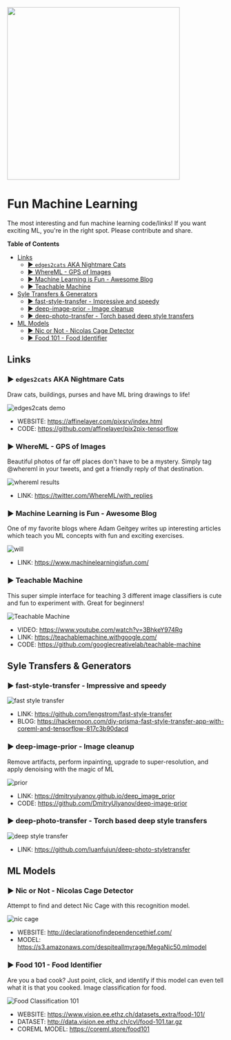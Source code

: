 <img src="./_art/fun.jpg" width="400px" />

# Fun Machine Learning
The most interesting and fun machine learning code/links!  If you want exciting ML, you're in the right spot.  Please contribute and share.

<!-- START doctoc generated TOC please keep comment here to allow auto update -->
<!-- DON'T EDIT THIS SECTION, INSTEAD RE-RUN doctoc TO UPDATE -->
**Table of Contents**

- [Links](#links)
  - [:arrow_forward: `edges2cats` AKA Nightmare Cats](#arrow_forward-edges2cats-aka-nightmare-cats)
  - [:arrow_forward: WhereML - GPS of Images](#arrow_forward-whereml---gps-of-images)
  - [:arrow_forward: Machine Learning is Fun - Awesome Blog](#arrow_forward-machine-learning-is-fun---awesome-blog)
  - [:arrow_forward: Teachable Machine](#arrow_forward-teachable-machine)
- [Syle Transfers & Generators](#syle-transfers--generators)
  - [:arrow_forward: fast-style-transfer - Impressive and speedy](#arrow_forward-fast-style-transfer---impressive-and-speedy)
  - [:arrow_forward: deep-image-prior - Image cleanup](#arrow_forward-deep-image-prior---image-cleanup)
  - [:arrow_forward: deep-photo-transfer - Torch based deep style transfers](#arrow_forward-deep-photo-transfer---torch-based-deep-style-transfers)
- [ML Models](#ml-models)
  - [:arrow_forward: Nic or Not - Nicolas Cage Detector](#arrow_forward-nic-or-not---nicolas-cage-detector)
  - [:arrow_forward: Food 101 - Food Identifier](#arrow_forward-food-101---food-identifier)

<!-- END doctoc generated TOC please keep comment here to allow auto update -->

## Links

### :arrow_forward: `edges2cats` AKA Nightmare Cats
Draw cats, buildings, purses and have ML bring drawings to life!

![edges2cats demo](./_art/meow.png)

* WEBSITE: https://affinelayer.com/pixsrv/index.html
* CODE: https://github.com/affinelayer/pix2pix-tensorflow

### :arrow_forward: WhereML - GPS of Images
Beautiful photos of far off places don't have to be a mystery.  Simply tag @whereml in your tweets, and get a friendly reply of that destination.

![whereml results](./_art/whereml.jpg)

* LINK: https://twitter.com/WhereML/with_replies

### :arrow_forward: Machine Learning is Fun - Awesome Blog
One of my favorite blogs where Adam Geitgey writes up interesting articles which teach you ML concepts with fun and exciting exercises.

![will](./_art/will.jpg)

* LINK: https://www.machinelearningisfun.com/

### :arrow_forward: Teachable Machine
This super simple interface for teaching 3 different image classifiers is cute and fun to experiment with.  Great for beginners!

![Teachable Machine](./_art/teachable-machine-splash-desktop.svg)

* VIDEO: https://www.youtube.com/watch?v=3BhkeY974Rg
* LINK: https://teachablemachine.withgoogle.com/
* CODE: https://github.com/googlecreativelab/teachable-machine

## Syle Transfers & Generators

### :arrow_forward: fast-style-transfer - Impressive and speedy

![fast style transfer](./_art/style_transfer.jpg)

* LINK: https://github.com/lengstrom/fast-style-transfer
* BLOG: https://hackernoon.com/diy-prisma-fast-style-transfer-app-with-coreml-and-tensorflow-817c3b90dacd

### :arrow_forward: deep-image-prior - Image cleanup
Remove artifacts, perform inpainting, upgrade to super-resolution, and apply denoising with the magic of ML

![prior](./_art/prior.png)

* LINK: https://dmitryulyanov.github.io/deep_image_prior
* CODE: https://github.com/DmitryUlyanov/deep-image-prior

### :arrow_forward: deep-photo-transfer - Torch based deep style transfers

![deep style transfer](./_art/deep_style_transfer.jpg)

* LINK: https://github.com/luanfujun/deep-photo-styletransfer


## ML Models

### :arrow_forward: Nic or Not - Nicolas Cage Detector
Attempt to find and detect Nic Cage with this recognition model.

![nic cage](./_art/nic.jpg)

* WEBSITE: http://declarationofindependencethief.com/
* MODEL: https://s3.amazonaws.com/despiteallmyrage/MegaNic50.mlmodel

### :arrow_forward: Food 101 - Food Identifier
Are you a bad cook?  Just point, click, and identify if this model can even tell what it is that you cooked.  Image classification for food.

![Food Classification 101](./_art/food101.png)

* WEBSITE: https://www.vision.ee.ethz.ch/datasets_extra/food-101/
* DATASET: http://data.vision.ee.ethz.ch/cvl/food-101.tar.gz
* COREML MODEL: https://coreml.store/food101
